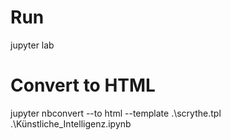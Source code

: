 # Run

jupyter lab

# Convert to HTML

jupyter nbconvert --to html --template .\scrythe.tpl .\Künstliche_Intelligenz.ipynb
